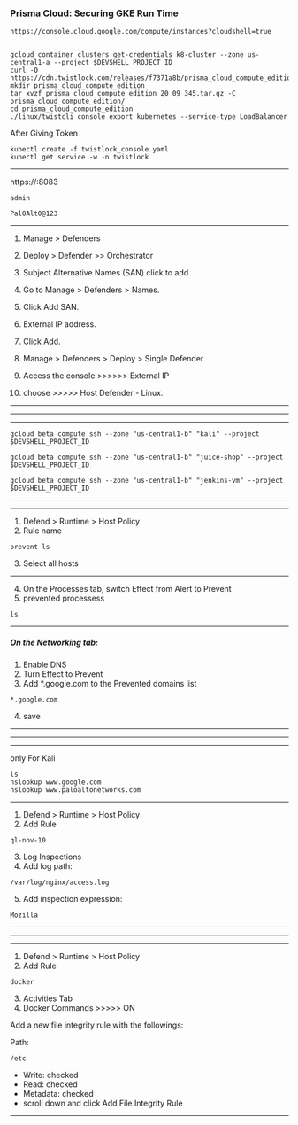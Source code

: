 ### Prisma Cloud: Securing GKE Run Time


```
https://console.cloud.google.com/compute/instances?cloudshell=true
```


```

gcloud container clusters get-credentials k8-cluster --zone us-central1-a --project $DEVSHELL_PROJECT_ID
curl -O https://cdn.twistlock.com/releases/f7371a8b/prisma_cloud_compute_edition_20_09_345.tar.gz
mkdir prisma_cloud_compute_edition
tar xvzf prisma_cloud_compute_edition_20_09_345.tar.gz -C prisma_cloud_compute_edition/
cd prisma_cloud_compute_edition
./linux/twistcli console export kubernetes --service-type LoadBalancer

```

After Giving Token 

```
kubectl create -f twistlock_console.yaml
kubectl get service -w -n twistlock

```
---
https://<YOUR-EXTERNAL-IP>:8083


```
admin
```

```
Pal0Alt0@123
```

---


1. Manage > Defenders
2. Deploy > Defender >> Orchestrator
3. Subject Alternative Names (SAN) click to add
4. Go to Manage > Defenders > Names.
5. Click Add SAN.
6. External IP address.
7. Click Add.

8. Manage > Defenders > Deploy > Single Defender
9. Access the console >>>>>> External IP
10. choose >>>>> Host Defender - Linux. 

---
---
---

```
gcloud beta compute ssh --zone "us-central1-b" "kali" --project $DEVSHELL_PROJECT_ID

```
```
gcloud beta compute ssh --zone "us-central1-b" "juice-shop" --project $DEVSHELL_PROJECT_ID

```
```
gcloud beta compute ssh --zone "us-central1-b" "jenkins-vm" --project $DEVSHELL_PROJECT_ID

```

---
---


1. Defend > Runtime > Host Policy
2. Rule name
```
prevent ls
```
3. Select all hosts
---
4. On the Processes tab, switch Effect from Alert to Prevent
5. prevented processess
```
ls
```
---
##### On the Networking tab:
1. Enable DNS
2. Turn Effect to Prevent
3. Add *.google.com to the Prevented domains list
```
*.google.com
```
4. save
---
---
---
only For Kali 

```
ls
nslookup www.google.com
nslookup www.paloaltonetworks.com

```

---

1. Defend > Runtime > Host Policy
2. Add Rule
```
ql-nov-10
```
3. Log Inspections
4. Add log path:
```
/var/log/nginx/access.log
```
5. Add inspection expression:
```
Mozilla
```



---
---
---


1. Defend > Runtime > Host Policy
2. Add Rule 
```
docker
```
3. Activities Tab
4. Docker Commands >>>>> ON

Add a new file integrity rule with the followings:

Path: 
```
/etc
```
- Write: checked
- Read: checked
- Metadata: checked
- scroll down and click Add File Integrity Rule

---
